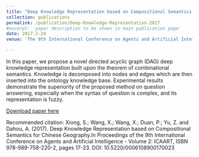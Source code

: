 ```yaml
---
title: "Deep Knowledge Representation based on Compositional Semantics for Chinese Geography"
collection: publications
permalink: /publication/Deep-Knowledge-Representation-2017
#excerpt: 'paper description to be shown in main publication page'
date: 2017-2-24
venue: 'The 9th International Conference on Agents and Artificial Intelligence ICAART'

---
```

<p style="text-align: justify">

In this paper, we propose a novel directed acyclic graph (DAG) deep knowledge representation built upon the theorem of combinational semantics. Knowledge is decomposed into nodes and edges which are then inserted into the ontology knowledge base. Experimental results demonstrate the superiority of the proposed method on question answering, especially when the syntax of question is complex, and its representation is fuzzy.

[Download paper here](https://www.scitepress.org/papers/2017/61089/)

Recommended citation: Xiong, S.; Wang, X.; Wang, X.; Duan, P.; Yu, Z. and Dahou, A. (2017). Deep Knowledge Representation based on Compositional Semantics for Chinese Geography.In Proceedings of the 9th International Conference on Agents and Artificial Intelligence - Volume 2: ICAART, ISBN 978-989-758-220-2, pages 17-23. DOI: 10.5220/0006108900170023

</p>
